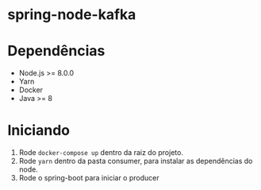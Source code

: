 # spring-node-kafka

# Dependências
<ul>
  <li>Node.js >= 8.0.0</li>
  <li>Yarn</li>
  <li>Docker</li>
  <li>Java >= 8</li>
</ul>

# Iniciando
1. Rode <code>docker-compose up</code> dentro da raiz do projeto.
2. Rode <code>yarn</code> dentro da pasta consumer, para instalar as dependências do node.
3. Rode o spring-boot para iniciar o producer 
